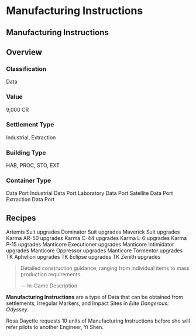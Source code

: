 # Manufacturing Instructions
## Manufacturing Instructions

## Overview

### Classification

Data

### Value

9,000 CR

### Settlement Type

Industrial, Extraction

### Building Type

HAB, PROC, STO, EXT

### Container Type

Data Port
Industrial Data Port
Laboratory Data Port
Satellite Data Port
Extraction Data Port

## Recipes

Artemis Suit upgrades
Dominator Suit upgrades
Maverick Suit upgrades
Karma AR-50 upgrades
Karma C-44 upgrades
Karma L-6 upgrades
Karma P-15 upgrades
Manticore Executioner upgrades
Manticore Intimidator upgrades
Manticore Oppressor upgrades
Manticore Tormentor upgrades
TK Aphelion upgrades
TK Eclipse upgrades
TK Zenith upgrades

> 
> 
> Detailed construction guidance, ranging from individual items to mass production requirements.
> 
> 
> — In-Game Description
> 

**Manufacturing Instructions** are a type of Data that can be obtained from settlements, Irregular Markers, and Impact Sites in *Elite Dangerous: Odyssey*.

Rosa Dayette requests 10 units of Manufacturing Instructions before she will refer pilots to another Engineer, Yi Shen.